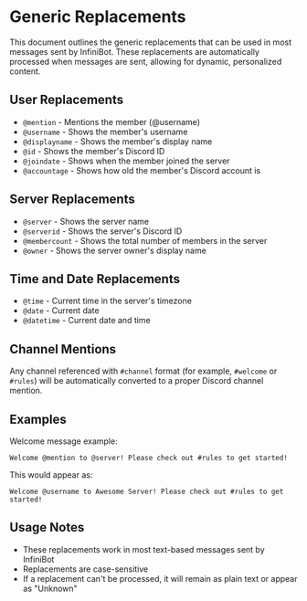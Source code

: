 # Generic Replacements

This document outlines the generic replacements that can be used in most messages sent by InfiniBot. These replacements are automatically processed when messages are sent, allowing for dynamic, personalized content.

## User Replacements

- `@mention` - Mentions the member (@username)
- `@username` - Shows the member's username
- `@displayname` - Shows the member's display name
- `@id` - Shows the member's Discord ID
- `@joindate` - Shows when the member joined the server
- `@accountage` - Shows how old the member's Discord account is

## Server Replacements

- `@server` - Shows the server name
- `@serverid` - Shows the server's Discord ID
- `@membercount` - Shows the total number of members in the server
- `@owner` - Shows the server owner's display name

## Time and Date Replacements

- `@time` - Current time in the server's timezone
- `@date` - Current date
- `@datetime` - Current date and time

## Channel Mentions

Any channel referenced with `#channel` format (for example, `#welcome` or `#rules`) will be automatically converted to a proper Discord channel mention.

## Examples

Welcome message example:
```
Welcome @mention to @server! Please check out #rules to get started!
```

This would appear as:
```
Welcome @username to Awesome Server! Please check out #rules to get started!
```

## Usage Notes

- These replacements work in most text-based messages sent by InfiniBot
- Replacements are case-sensitive
- If a replacement can't be processed, it will remain as plain text or appear as "Unknown"